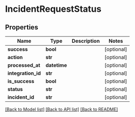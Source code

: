 # IncidentRequestStatus

## Properties
Name | Type | Description | Notes
------------ | ------------- | ------------- | -------------
**success** | **bool** |  | [optional] 
**action** | **str** |  | [optional] 
**processed_at** | **datetime** |  | [optional] 
**integration_id** | **str** |  | [optional] 
**is_success** | **bool** |  | [optional] 
**status** | **str** |  | [optional] 
**incident_id** | **str** |  | [optional] 

[[Back to Model list]](../README.md#documentation-for-models) [[Back to API list]](../README.md#documentation-for-api-endpoints) [[Back to README]](../README.md)


